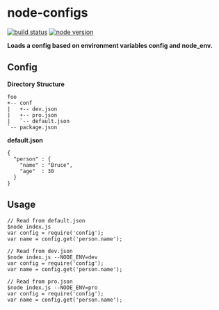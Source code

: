 # node-configs

[![build status](https://travis-ci.org/liushoukai/node-configs.svg?branch=master)](https://travis-ci.org/liushoukai/node-configs)
[![node version](https://img.shields.io/badge/node.js-%3E=_0.12-brightgreen.svg?style=flat)](http://nodejs.org/download/)

**Loads a config based on environment variables config and node_env.**

## Config

**Directory Structure**
```
foo
+-- conf
|   +-- dev.json
|   +-- pro.json
|   `-- default.json
`-- package.json
```
**default.json**
```
{
  "person" : {
    "name" : "Bruce",
    "age"  : 30
  }
}
```
## Usage

```
// Read from default.json
$node index.js
var config = require('config');
var name = config.get('person.name');
```

```
// Read from dev.json
$node index.js --NODE_ENV=dev
var config = require('config');
var name = config.get('person.name');
```

```
// Read from pro.json
$node index.js --NODE_ENV=pro
var config = require('config');
var name = config.get('person.name');
```
